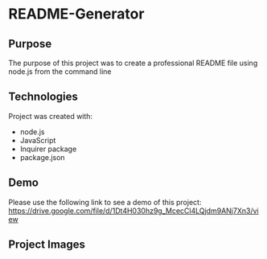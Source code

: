 # README-Generator
## Purpose
The purpose of this project was to create a professional README file using node.js from the command line 
## Technologies
Project was created with:
* node.js
* JavaScript
* Inquirer package
* package.json
## Demo
Please use the following link to see a demo of this project:
https://drive.google.com/file/d/1Dt4H030hz9g_McecCl4LQjdm9ANj7Xn3/view
## Project Images


